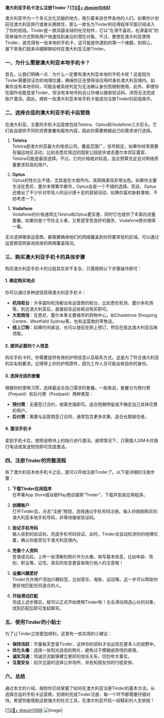 **澳大利亚手机卡怎么注册Tinder？[[TG💪+ @esim1088](https://t.me/s/esim1088)]**

澳大利亚作为一个多元文化交融的地方，吸引着来自世界各地的人们。如果你计划前往澳大利亚旅行或者长期居住，那么一款名为Tinder的应用程序可能已经进入了你的视线。Tinder是一款风靡全球的社交软件，它以“左滑不喜欢，右滑喜欢”的简单操作方式帮助用户快速找到身边的潜在对象。不过，要想在澳大利亚使用Tinder，首先得有一张本地的手机卡，这可能是你遇到的第一个难题。别担心，接下来我们就来详细聊聊如何在澳大利亚注册Tinder。

### 一、为什么需要澳大利亚本地手机卡？

首先，让我们明确一点：为什么一定要有澳大利亚本地的手机卡呢？这是因为Tinder需要验证你的地理位置，确保你正在使用该应用时身处澳大利亚境内。如果你没有本地号码，可能会被系统判定为无法确认身份而限制使用。此外，即便你在国外也能登录Tinder，但没有本地号码会让你难以接收验证码，进而无法完成账户激活。因此，拥有一张澳大利亚本地手机卡是成功注册Tinder的前提条件。

### 二、选择合适的澳大利亚手机卡运营商

在澳大利亚，主要的手机卡运营商包括Telstra、Optus和Vodafone三大巨头。它们各自提供不同的资费套餐和服务内容，因此你需要根据自己的需求进行选择。

1. **Telstra**  
   Telstra是澳大利亚最大的电信公司，覆盖范围广，信号稳定。如果你经常需要在偏远地区活动，比如去悉尼周边的国家公园徒步或去墨尔本郊区露营，Telstra可能是最佳选择。不过，它的价格相对较高，适合预算充足且对网络质量要求较高的用户。

2. **Optus**  
   Optus的性价比不错，尤其是在大城市内，其网络表现非常出色。如果你主要生活在悉尼、墨尔本等繁华都市，Optus会是一个不错的选择。而且，Optus还推出了不少针对年轻人的设计感十足的营销活动，如果你喜欢新鲜事物，不妨考虑一下。

3. **Vodafone**  
   Vodafone的价格通常比Telstra和Optus更实惠，同时它也提供了丰富的流量套餐。如果你是个节俭主义者，又希望享受良好的服务，Vodafone绝对值得一看。

无论选择哪家运营商，都需要确保他们的网络覆盖到你将要常驻的区域。可以通过运营商官网查询具体的网络覆盖情况。

### 三、购买澳大利亚手机卡的具体步骤

购买澳大利亚手机卡的过程其实并不复杂，只需按照以下步骤操作即可：

#### 1. 确定购买地点  
你可以通过多种途径获得澳大利亚手机卡：
- **机场柜台**：许多国际机场都设有运营商的柜台，比如悉尼机场、墨尔本机场等。到达澳大利亚后，直接前往这些柜台购买即可。
- **大型商场**：在悉尼、墨尔本等主要城市的购物中心，如Chadstone Shopping Centre、Westfield Sydney等，也有运营商的零售店。
- **线上订购**：如果时间紧迫，也可以提前在网上预订，然后在抵达澳大利亚后再领取。

#### 2. 提供必要的个人信息  
购买手机卡时，你需要提供有效的护照信息以及联系方式。这是为了符合澳大利亚的实名制要求。记得带上你的护照原件，因为工作人员可能会核验你的身份。

#### 3. 选择合适的套餐  
根据你的使用习惯，选择最适合自己需求的套餐。一般来说，套餐分为预付费（Prepaid）和后付费（Postpaid）两种类型：
- **预付费**：无需签订合约，按需充值即可。适合短期停留或不确定自己具体花费的用户。
- **后付费**：需要与运营商签订合同，通常包含更多优惠，适合长期居住者。

#### 4. 激活手机卡  
拿到手机卡后，按照说明书上的指引进行激活。通常情况下，只需插入SIM卡并拨打电话或发送短信即可完成激活。

### 四、注册Tinder的完整流程

有了澳大利亚本地手机卡之后，就可以开始注册Tinder了。以下是详细的注册步骤：

1. **下载Tinder应用程序**  
   在苹果App Store或谷歌Play商店搜索“Tinder”，下载并安装应用程序。

2. **创建账户**  
   打开Tinder后，点击“注册”按钮，选择通过手机号码注册。输入你刚刚购买的澳大利亚本地手机号码，并等待接收验证码。

3. **验证手机号码**  
   输入收到的验证码，完成手机号码验证。此时，Tinder会自动检测你的地理位置，确认你是否位于澳大利亚境内。

4. **完善个人资料**  
   登录成功后，上传一张清晰的照片作为头像，填写基本信息，比如年龄、性别、职业等。记住，真实的信息更容易吸引他人的注意哦！

5. **设置兴趣爱好**  
   Tinder允许用户添加兴趣标签，比如音乐、电影、运动等。这一步可以帮助你更好地匹配志同道合的人。

6. **开始滑动匹配**  
   完成上述步骤后，就可以正式开始使用Tinder啦！左右滑动筛选心仪的对象，找到匹配后即可发起聊天。

### 五、使用Tinder的小贴士

为了让Tinder之旅更加顺利，这里有一些实用的小建议：

- **保持活跃**：尽量每天登录Tinder，这样你的资料才会出现在更多人的视野中。
- **优化头像**：选择一张阳光自信的照片，避免过于模糊或奇怪的表情。
- **诚实沟通**：坦诚交流能够建立更好的信任关系，切勿夸大事实。
- **注意安全**：初次见面时选择公共场所，并告知朋友你的行程安排。

### 六、总结

通过本文的介绍，相信你已经掌握了如何在澳大利亚注册Tinder的基本方法。从选择合适的手机卡运营商，到顺利完成Tinder注册，每一个环节都需要仔细对待。希望你能借助这款强大的社交工具，在澳大利亚开启一段精彩的人生旅程！

[[TG💪+ @esim1088](https://t.me/s/esim1088) ![Image](https://i.postimg.cc/4NQfJmqS/Snipaste-2025-05-13-00-14-12.png)]